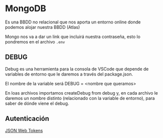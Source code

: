 # MongoDB

Es una BBDD no relacional que nos aporta un entorno online donde podemos alojar nuestra BBDD (Atlas)

Mongo nos va a dar un link que incluirá nuestra contraseña, esto lo pondremos en el archivo `.env`

## DEBUG

Debug es una herramienta para la consola de VSCode que depende de variables de entorno que le daremos a través del package.json.

El nombre de la variable será DEBUG = \<nombre que queramos\>

En loas archivos importamos createDebug from debug y, en cada archivo le daremos un nombre distinto (relacionado con la variable de entorno), para saber de dónde viene el debug.

## Autenticación

[JSON Web Tokens](http://jwt.io)
